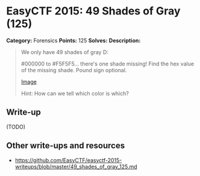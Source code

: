 # EasyCTF 2015: 49 Shades of Gray (125)

**Category:** Forensics
**Points:** 125
**Solves:** 
**Description:**

> We only have 49 shades of gray D:
> 
> 
> \#000000 to \#F5F5F5... there's one shade missing! Find the hex value of the missing shade. Pound sign optional.
> 
> 
> [Image](https://github.com/EasyCTF/easyctf-2015-writeups/blob/master/files/shades.png)
> 
> 
> Hint: How can we tell which color is which?


## Write-up

(TODO)

## Other write-ups and resources

* <https://github.com/EasyCTF/easyctf-2015-writeups/blob/master/49_shades_of_gray_125.md>
